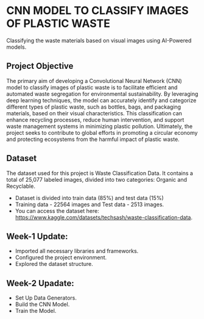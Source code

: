 # CNN MODEL TO CLASSIFY IMAGES OF PLASTIC WASTE
Classifying the waste materials based on visual images using AI-Powered models.

## Project Objective
The primary aim of developing a Convolutional Neural Network (CNN) model to classify images of plastic waste is to facilitate efficient and automated waste segregation for environmental sustainability. By leveraging deep learning techniques, the model can accurately identify and categorize different types of plastic waste, such as bottles, bags, and packaging materials, based on their visual characteristics. This classification can enhance recycling processes, reduce human intervention, and support waste management systems in minimizing plastic pollution. Ultimately, the project seeks to contribute to global efforts in promoting a circular economy and protecting ecosystems from the harmful impact of plastic waste.

## Dataset
The dataset used for this project is Waste Classification Data. It contains a total of 25,077 labeled images, divided into two categories: Organic and Recyclable.
* Dataset is divided into train data (85%) and test data (15%)  
* Training data - 22564 images and Test data - 2513 images.
* You can access the dataset here: https://www.kaggle.com/datasets/techsash/waste-classification-data.

## Week-1 Update:
  - Imported all necessary libraries and frameworks.
  - Configured the project environment.
  - Explored the dataset structure.

## Week-2 Upadate:
  - Set Up Data Generators.
  - Build the CNN Model.
  - Train the Model.

